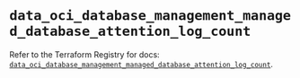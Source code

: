 # `data_oci_database_management_managed_database_attention_log_count`

Refer to the Terraform Registry for docs: [`data_oci_database_management_managed_database_attention_log_count`](https://registry.terraform.io/providers/oracle/oci/7.19.0/docs/data-sources/database_management_managed_database_attention_log_count).
